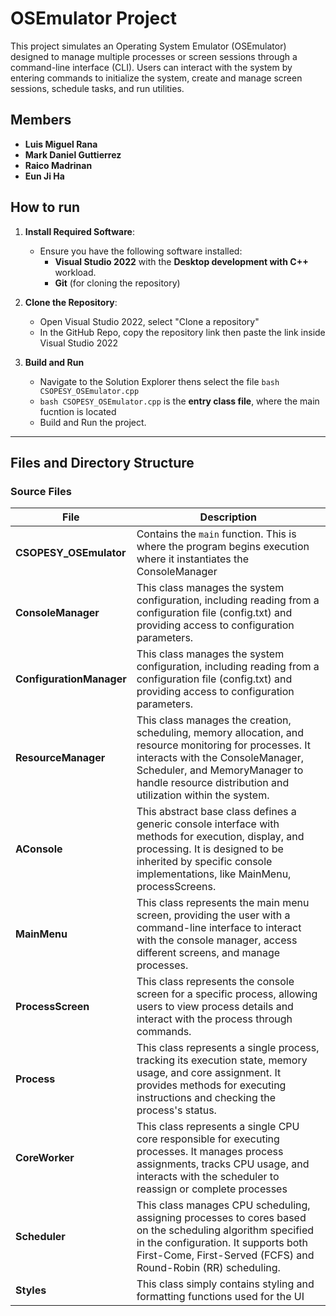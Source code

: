 # **OSEmulator Project**

This project simulates an Operating System Emulator (OSEmulator) designed to manage multiple processes or screen sessions through a command-line interface (CLI). Users can interact with the system by entering commands to initialize the system, create and manage screen sessions, schedule tasks, and run utilities.

## **Members**

- **Luis Miguel Rana**
- **Mark Daniel Guttierrez**
- **Raico Madrinan**
- **Eun Ji Ha**

## **How to run** 
1. **Install Required Software**:
   - Ensure you have the following software installed:
     - **Visual Studio 2022** with the **Desktop development with C++** workload.
     - **Git** (for cloning the repository)
      
2. **Clone the Repository**:
   - Open Visual Studio 2022, select "Clone a repository"
   - In the GitHub Repo, copy the repository link then paste the link inside Visual Studio 2022
   
3. **Build and Run**
   -   Navigate to the Solution Explorer thens select the file ```bash CSOPESY_OSEmulator.cpp```
   -   ```bash CSOPESY_OSEmulator.cpp``` is the **entry class file**, where the main fucntion is located
   -   Build and Run the project.


---

## **Files and Directory Structure**

### **Source Files**
| File              | Description                                                                                                                                                          |
|-------------------|----------------------------------------------------------------------------------------------------------------------------------------------------------------------|
| **CSOPESY_OSEmulator**| Contains the `main` function. This is where the program begins execution where it instantiates the ConsoleManager   |
| **ConsoleManager**   | This class manages the system configuration, including reading from a configuration file (config.txt) and providing access to configuration parameters.                |
| **ConfigurationManager** | This class manages the system configuration, including reading from a configuration file (config.txt) and providing access to configuration parameters.                   |
| **ResourceManager**| This class manages the creation, scheduling, memory allocation, and resource monitoring for processes. It interacts with the ConsoleManager, Scheduler, and MemoryManager to handle resource distribution and utilization within the system.  |
| **AConsole**| This abstract base class defines a generic console interface with methods for execution, display, and processing. It is designed to be inherited by specific console implementations, like MainMenu, processScreens.   |
| **MainMenu**   | This class represents the main menu screen, providing the user with a command-line interface to interact with the console manager, access different screens, and manage processes.                |
| **ProcessScreen** | This class represents the console screen for a specific process, allowing users to view process details and interact with the process through commands.                   |
| **Process** | This class represents a single process, tracking its execution state, memory usage, and core assignment. It provides methods for executing instructions and checking the process's status.  |
| **CoreWorker**| This class represents a single CPU core responsible for executing processes. It manages process assignments, tracks CPU usage, and interacts with the scheduler to reassign or complete processes   |
| **Scheduler**   | This class manages CPU scheduling, assigning processes to cores based on the scheduling algorithm specified in the configuration. It supports both First-Come, First-Served (FCFS) and Round-Robin (RR) scheduling.                |
| **Styles** | This class simply contains styling and formatting functions used for the UI                   |
